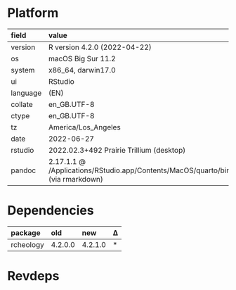 # Platform

|field    |value                                                                           |
|:--------|:-------------------------------------------------------------------------------|
|version  |R version 4.2.0 (2022-04-22)                                                    |
|os       |macOS Big Sur 11.2                                                              |
|system   |x86_64, darwin17.0                                                              |
|ui       |RStudio                                                                         |
|language |(EN)                                                                            |
|collate  |en_GB.UTF-8                                                                     |
|ctype    |en_GB.UTF-8                                                                     |
|tz       |America/Los_Angeles                                                             |
|date     |2022-06-27                                                                      |
|rstudio  |2022.02.3+492 Prairie Trillium (desktop)                                        |
|pandoc   |2.17.1.1 @ /Applications/RStudio.app/Contents/MacOS/quarto/bin/ (via rmarkdown) |

# Dependencies

|package   |old     |new     |Δ  |
|:---------|:-------|:-------|:--|
|rcheology |4.2.0.0 |4.2.1.0 |*  |

# Revdeps

